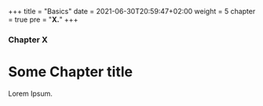 +++
title = "Basics"
date = 2021-06-30T20:59:47+02:00
weight = 5
chapter = true
pre = "**X.**"
+++

### Chapter X

# Some Chapter title

Lorem Ipsum.